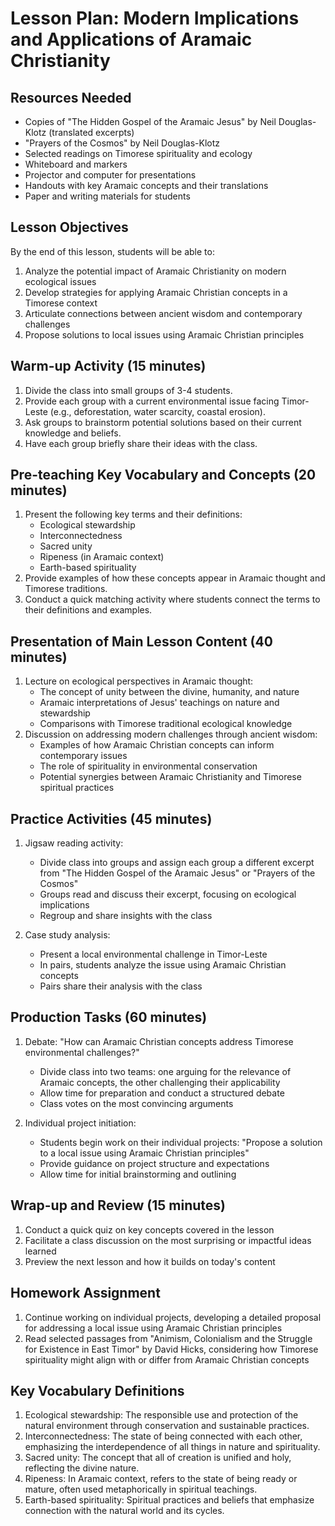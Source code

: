 # Lesson Plan: Modern Implications and Applications of Aramaic Christianity

## Resources Needed

- Copies of "The Hidden Gospel of the Aramaic Jesus" by Neil Douglas-Klotz (translated excerpts)
- "Prayers of the Cosmos" by Neil Douglas-Klotz
- Selected readings on Timorese spirituality and ecology
- Whiteboard and markers
- Projector and computer for presentations
- Handouts with key Aramaic concepts and their translations
- Paper and writing materials for students

## Lesson Objectives

By the end of this lesson, students will be able to:
1. Analyze the potential impact of Aramaic Christianity on modern ecological issues
2. Develop strategies for applying Aramaic Christian concepts in a Timorese context
3. Articulate connections between ancient wisdom and contemporary challenges
4. Propose solutions to local issues using Aramaic Christian principles

## Warm-up Activity (15 minutes)

1. Divide the class into small groups of 3-4 students.
2. Provide each group with a current environmental issue facing Timor-Leste (e.g., deforestation, water scarcity, coastal erosion).
3. Ask groups to brainstorm potential solutions based on their current knowledge and beliefs.
4. Have each group briefly share their ideas with the class.

## Pre-teaching Key Vocabulary and Concepts (20 minutes)

1. Present the following key terms and their definitions:
   - Ecological stewardship
   - Interconnectedness
   - Sacred unity
   - Ripeness (in Aramaic context)
   - Earth-based spirituality
2. Provide examples of how these concepts appear in Aramaic thought and Timorese traditions.
3. Conduct a quick matching activity where students connect the terms to their definitions and examples.

## Presentation of Main Lesson Content (40 minutes)

1. Lecture on ecological perspectives in Aramaic thought:
   - The concept of unity between the divine, humanity, and nature
   - Aramaic interpretations of Jesus' teachings on nature and stewardship
   - Comparisons with Timorese traditional ecological knowledge
2. Discussion on addressing modern challenges through ancient wisdom:
   - Examples of how Aramaic Christian concepts can inform contemporary issues
   - The role of spirituality in environmental conservation
   - Potential synergies between Aramaic Christianity and Timorese spiritual practices

## Practice Activities (45 minutes)

1. Jigsaw reading activity:
   - Divide class into groups and assign each group a different excerpt from "The Hidden Gospel of the Aramaic Jesus" or "Prayers of the Cosmos"
   - Groups read and discuss their excerpt, focusing on ecological implications
   - Regroup and share insights with the class

2. Case study analysis:
   - Present a local environmental challenge in Timor-Leste
   - In pairs, students analyze the issue using Aramaic Christian concepts
   - Pairs share their analysis with the class

## Production Tasks (60 minutes)

1. Debate: "How can Aramaic Christian concepts address Timorese environmental challenges?"
   - Divide class into two teams: one arguing for the relevance of Aramaic concepts, the other challenging their applicability
   - Allow time for preparation and conduct a structured debate
   - Class votes on the most convincing arguments

2. Individual project initiation:
   - Students begin work on their individual projects: "Propose a solution to a local issue using Aramaic Christian principles"
   - Provide guidance on project structure and expectations
   - Allow time for initial brainstorming and outlining

## Wrap-up and Review (15 minutes)

1. Conduct a quick quiz on key concepts covered in the lesson
2. Facilitate a class discussion on the most surprising or impactful ideas learned
3. Preview the next lesson and how it builds on today's content

## Homework Assignment

1. Continue working on individual projects, developing a detailed proposal for addressing a local issue using Aramaic Christian principles
2. Read selected passages from "Animism, Colonialism and the Struggle for Existence in East Timor" by David Hicks, considering how Timorese spirituality might align with or differ from Aramaic Christian concepts

## Key Vocabulary Definitions

1. Ecological stewardship: The responsible use and protection of the natural environment through conservation and sustainable practices.
2. Interconnectedness: The state of being connected with each other, emphasizing the interdependence of all things in nature and spirituality.
3. Sacred unity: The concept that all of creation is unified and holy, reflecting the divine nature.
4. Ripeness: In Aramaic context, refers to the state of being ready or mature, often used metaphorically in spiritual teachings.
5. Earth-based spirituality: Spiritual practices and beliefs that emphasize connection with the natural world and its cycles.